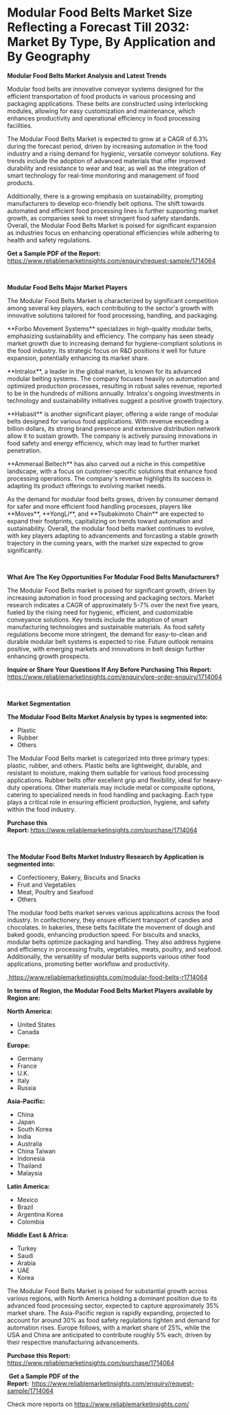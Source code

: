 <p><h1>Modular Food Belts Market Size Reflecting a Forecast Till 2032: Market By Type, By Application and By Geography</h1></p><p><strong>Modular Food Belts Market Analysis and Latest Trends</strong></p>
<p><p>Modular food belts are innovative conveyor systems designed for the efficient transportation of food products in various processing and packaging applications. These belts are constructed using interlocking modules, allowing for easy customization and maintenance, which enhances productivity and operational efficiency in food processing facilities.</p><p>The Modular Food Belts Market is expected to grow at a CAGR of 6.3% during the forecast period, driven by increasing automation in the food industry and a rising demand for hygienic, versatile conveyor solutions. Key trends include the adoption of advanced materials that offer improved durability and resistance to wear and tear, as well as the integration of smart technology for real-time monitoring and management of food products.</p><p>Additionally, there is a growing emphasis on sustainability, prompting manufacturers to develop eco-friendly belt options. The shift towards automated and efficient food processing lines is further supporting market growth, as companies seek to meet stringent food safety standards. Overall, the Modular Food Belts Market is poised for significant expansion as industries focus on enhancing operational efficiencies while adhering to health and safety regulations.</p></p>
<p><strong>Get a Sample PDF of the Report:&nbsp;</strong> <a href="https://www.reliablemarketinsights.com/enquiry/request-sample/1714064?utm_campaign=2717&utm_medium=2&utm_source=Github&utm_content=ia&utm_term=28032025&utm_id=modular-food-belts">https://www.reliablemarketinsights.com/enquiry/request-sample/1714064</a></p>
<p>&nbsp;</p>
<p><strong>Modular Food Belts Major Market Players</strong></p>
<p><p>The Modular Food Belts Market is characterized by significant competition among several key players, each contributing to the sector's growth with innovative solutions tailored for food processing, handling, and packaging. </p><p>**Forbo Movement Systems** specializes in high-quality modular belts, emphasizing sustainability and efficiency. The company has seen steady market growth due to increasing demand for hygiene-compliant solutions in the food industry. Its strategic focus on R&D positions it well for future expansion, potentially enhancing its market share.</p><p>**Intralox**, a leader in the global market, is known for its advanced modular belting systems. The company focuses heavily on automation and optimized production processes, resulting in robust sales revenue, reported to be in the hundreds of millions annually. Intralox's ongoing investments in technology and sustainability initiatives suggest a positive growth trajectory.</p><p>**Habasit** is another significant player, offering a wide range of modular belts designed for various food applications. With revenue exceeding a billion dollars, its strong brand presence and extensive distribution network allow it to sustain growth. The company is actively pursuing innovations in food safety and energy efficiency, which may lead to further market penetration.</p><p>**Ammeraal Beltech** has also carved out a niche in this competitive landscape, with a focus on customer-specific solutions that enhance food processing operations. The company's revenue highlights its success in adapting its product offerings to evolving market needs. </p><p>As the demand for modular food belts grows, driven by consumer demand for safer and more efficient food handling processes, players like **Movex**, **YongLi**, and **Tsubakimoto Chain** are expected to expand their footprints, capitalizing on trends toward automation and sustainability. Overall, the modular food belts market continues to evolve, with key players adapting to advancements and forcasting a stable growth trajectory in the coming years, with the market size expected to grow significantly.</p></p>
<p>&nbsp;</p>
<p><strong>What Are The Key Opportunities For Modular Food Belts Manufacturers?</strong></p>
<p><p>The Modular Food Belts market is poised for significant growth, driven by increasing automation in food processing and packaging sectors. Market research indicates a CAGR of approximately 5-7% over the next five years, fueled by the rising need for hygienic, efficient, and customizable conveyance solutions. Key trends include the adoption of smart manufacturing technologies and sustainable materials. As food safety regulations become more stringent, the demand for easy-to-clean and durable modular belt systems is expected to rise. Future outlook remains positive, with emerging markets and innovations in belt design further enhancing growth prospects.</p></p>
<p><strong>Inquire or Share Your Questions If Any Before Purchasing This Report:</strong> <a href="https://www.reliablemarketinsights.com/enquiry/pre-order-enquiry/1714064?utm_campaign=2717&utm_medium=2&utm_source=Github&utm_content=ia&utm_term=28032025&utm_id=modular-food-belts">https://www.reliablemarketinsights.com/enquiry/pre-order-enquiry/1714064</a></p>
<p>&nbsp;</p>
<p><strong>Market Segmentation</strong></p>
<p><strong>The Modular Food Belts Market Analysis by types is segmented into:</strong></p>
<p><ul><li>Plastic</li><li>Rubber</li><li>Others</li></ul></p>
<p><p>The Modular Food Belts market is categorized into three primary types: plastic, rubber, and others. Plastic belts are lightweight, durable, and resistant to moisture, making them suitable for various food processing applications. Rubber belts offer excellent grip and flexibility, ideal for heavy-duty operations. Other materials may include metal or composite options, catering to specialized needs in food handling and packaging. Each type plays a critical role in ensuring efficient production, hygiene, and safety within the food industry.</p></p>
<p><strong>Purchase this Report:&nbsp;</strong><a href="https://www.reliablemarketinsights.com/purchase/1714064?utm_campaign=2717&utm_medium=2&utm_source=Github&utm_content=ia&utm_term=28032025&utm_id=modular-food-belts">https://www.reliablemarketinsights.com/purchase/1714064</a></p>
<p>&nbsp;</p>
<p><strong>The Modular Food Belts Market Industry Research by Application is segmented into:</strong></p>
<p><ul><li>Confectionery, Bakery, Biscuits and Snacks</li><li>Fruit and Vegetables</li><li>Meat, Poultry and Seafood</li><li>Others</li></ul></p>
<p><p>The modular food belts market serves various applications across the food industry. In confectionery, they ensure efficient transport of candies and chocolates. In bakeries, these belts facilitate the movement of dough and baked goods, enhancing production speed. For biscuits and snacks, modular belts optimize packaging and handling. They also address hygiene and efficiency in processing fruits, vegetables, meats, poultry, and seafood. Additionally, the versatility of modular belts supports various other food applications, promoting better workflow and productivity.</p></p>
<p><a href="https://www.reliablemarketinsights.com/modular-food-belts-r1714064?utm_campaign=2717&utm_medium=2&utm_source=Github&utm_content=ia&utm_term=28032025&utm_id=modular-food-belts">&nbsp;https://www.reliablemarketinsights.com/modular-food-belts-r1714064</a></p>
<p><strong>In terms of Region, the Modular Food Belts Market Players available by Region are:</strong></p>
<p>
    <p> <strong> North America: </strong>
        <ul>
            <li>United States</li>
            <li>Canada</li>
        </ul>
        </p> 
    <p> <strong> Europe: </strong>
        <ul>
            <li>Germany</li>
            <li>France</li>
            <li>U.K.</li>
            <li>Italy</li>
            <li>Russia</li>
        </ul>
        </p> 
    <p> <strong> Asia-Pacific: </strong>
        <ul>
            <li>China</li>
            <li>Japan</li>
            <li>South Korea</li>
            <li>India</li>
            <li>Australia</li>
            <li>China Taiwan</li>
            <li>Indonesia</li>
            <li>Thailand</li>
            <li>Malaysia</li>
        </ul>
        </p> 
    <p> <strong> Latin America: </strong>
        <ul>
            <li>Mexico</li>
            <li>Brazil</li>
            <li>Argentina Korea</li>
            <li>Colombia</li>
        </ul>
        </p> 
    <p> <strong> Middle East & Africa: </strong>
        <ul>
            <li>Turkey</li>
            <li>Saudi</li>
            <li>Arabia</li>
            <li>UAE</li>
            <li>Korea</li>
        </ul>
    </p>
    </p>
<p><p>The Modular Food Belts Market is poised for substantial growth across various regions, with North America holding a dominant position due to its advanced food processing sector, expected to capture approximately 35% market share. The Asia-Pacific region is rapidly expanding, projected to account for around 30% as food safety regulations tighten and demand for automation rises. Europe follows, with a market share of 25%, while the USA and China are anticipated to contribute roughly 5% each, driven by their respective manufacturing advancements.</p></p>
<p><strong>Purchase this Report: </strong><a href="https://www.reliablemarketinsights.com/purchase/1714064?utm_campaign=2717&utm_medium=2&utm_source=Github&utm_content=ia&utm_term=28032025&utm_id=modular-food-belts">https://www.reliablemarketinsights.com/purchase/1714064</a></p>
<p>&nbsp;<strong>Get a Sample PDF of the Report:&nbsp;&nbsp;</strong><a href="https://www.reliablemarketinsights.com/enquiry/request-sample/1714064?utm_campaign=2717&utm_medium=2&utm_source=Github&utm_content=ia&utm_term=28032025&utm_id=modular-food-belts">https://www.reliablemarketinsights.com/enquiry/request-sample/1714064</a></p>
<p><strong></strong></p>
<p>Check more reports on <a href="https://www.reliablemarketinsights.com/?utm_campaign=2717&utm_medium=2&utm_source=Github&utm_content=ia&utm_term=28032025&utm_id=modular-food-belts">https://www.reliablemarketinsights.com/</a></p>